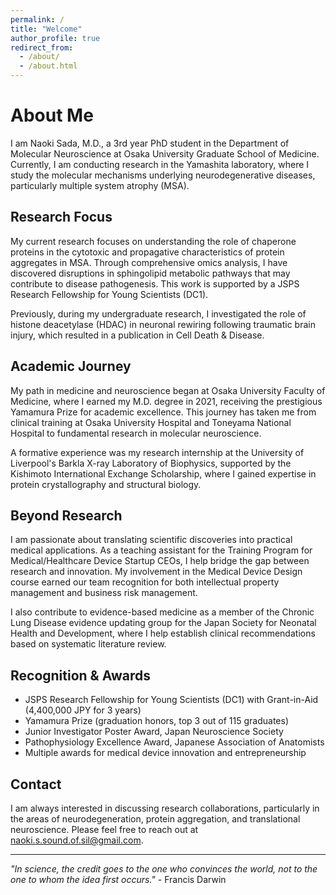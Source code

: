 ```yaml
---
permalink: /
title: "Welcome"
author_profile: true
redirect_from: 
  - /about/
  - /about.html
---
```


# About Me

I am Naoki Sada, M.D., a 3rd year PhD student in the Department of Molecular Neuroscience at Osaka University Graduate School of Medicine. Currently, I am conducting research in the Yamashita laboratory, where I study the molecular mechanisms underlying neurodegenerative diseases, particularly multiple system atrophy (MSA).

## Research Focus

My current research focuses on understanding the role of chaperone proteins in the cytotoxic and propagative characteristics of protein aggregates in MSA. Through comprehensive omics analysis, I have discovered disruptions in sphingolipid metabolic pathways that may contribute to disease pathogenesis. This work is supported by a JSPS Research Fellowship for Young Scientists (DC1).

Previously, during my undergraduate research, I investigated the role of histone deacetylase (HDAC) in neuronal rewiring following traumatic brain injury, which resulted in a publication in Cell Death & Disease.

## Academic Journey

My path in medicine and neuroscience began at Osaka University Faculty of Medicine, where I earned my M.D. degree in 2021, receiving the prestigious Yamamura Prize for academic excellence. This journey has taken me from clinical training at Osaka University Hospital and Toneyama National Hospital to fundamental research in molecular neuroscience.

A formative experience was my research internship at the University of Liverpool's Barkla X-ray Laboratory of Biophysics, supported by the Kishimoto International Exchange Scholarship, where I gained expertise in protein crystallography and structural biology.

## Beyond Research

I am passionate about translating scientific discoveries into practical medical applications. As a teaching assistant for the Training Program for Medical/Healthcare Device Startup CEOs, I help bridge the gap between research and innovation. My involvement in the Medical Device Design course earned our team recognition for both intellectual property management and business risk management.

I also contribute to evidence-based medicine as a member of the Chronic Lung Disease evidence updating group for the Japan Society for Neonatal Health and Development, where I help establish clinical recommendations based on systematic literature review.

## Recognition & Awards

- JSPS Research Fellowship for Young Scientists (DC1) with Grant-in-Aid (4,400,000 JPY for 3 years)
- Yamamura Prize (graduation honors, top 3 out of 115 graduates)
- Junior Investigator Poster Award, Japan Neuroscience Society
- Pathophysiology Excellence Award, Japanese Association of Anatomists
- Multiple awards for medical device innovation and entrepreneurship

## Contact

I am always interested in discussing research collaborations, particularly in the areas of neurodegeneration, protein aggregation, and translational neuroscience. Please feel free to reach out at naoki.s.sound.of.sil@gmail.com.

---

*"In science, the credit goes to the one who convinces the world, not to the one to whom the idea first occurs."* - Francis Darwin